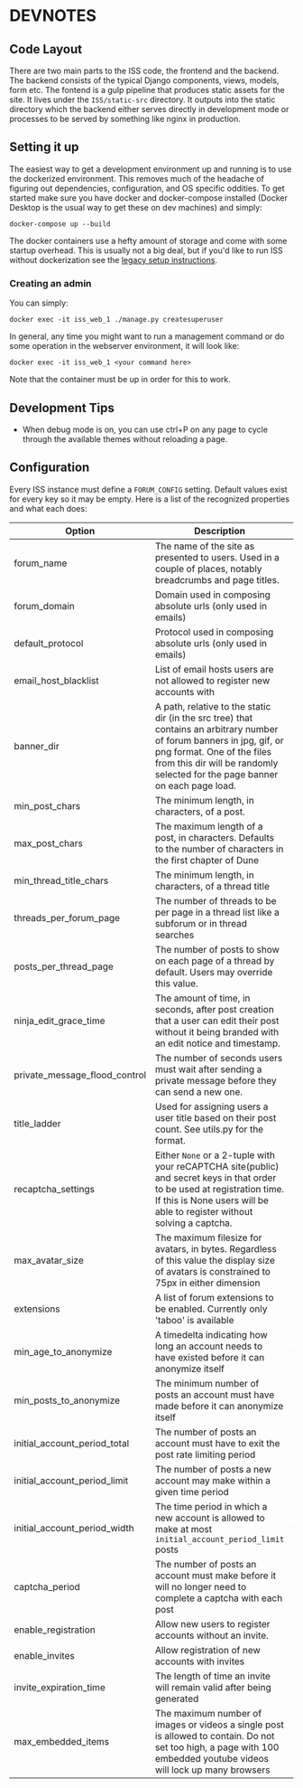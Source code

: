 # DEVNOTES

## Code Layout
There are two main parts to the ISS code, the frontend and the backend. The backend consists of the typical Django components, views, models, form etc. The fontend is a gulp pipeline that produces static assets for the site. It lives under the `ISS/static-src` directory. It outputs into the static directory which the backend either serves directly in development mode or processes to be served by something like nginx in production.

## Setting it up

The easiest way to get a development environment up and running is to use the dockerized environment. This removes much of the headache of figuring out dependencies, configuration, and OS specific oddities. To get started make sure you have docker and docker-compose installed (Docker Desktop is the usual way to get these on dev machines) and simply:

```
docker-compose up --build
```

The docker containers use a hefty amount of storage and come with some startup overhead. This is usually not a big deal, but if you'd like to run ISS without dockerization see the [legacy setup instructions](../docs/SETUP_LEGACY.md).

### Creating an admin
You can simply:

```
docker exec -it iss_web_1 ./manage.py createsuperuser
```

In general, any time you might want to run a management command or do some operation in the webserver environment, it will look like:

```
docker exec -it iss_web_1 <your command here>
```

Note that the container must be up in order for this to work.

## Development Tips
- When debug mode is on, you can use ctrl+P on any page to cycle through the available themes without reloading a page.

## Configuration
Every ISS instance must define a `FORUM_CONFIG` setting. Default values exist
for every key so it may be empty. Here is a list of the recognized properties
and what each does:

| Option | Description| Default |
| -- | -- | -- |
| forum_name | The name of the site as presented to users. Used in a couple of places, notably breadcrumbs and page titles. | 'INTERNATIONAL SPACE STATION' |
| forum_domain | Domain used in composing absolute urls (only used in emails) | 'yourdomain.com' |
| default_protocol | Protocol used in composing absolute urls (only used in emails) | 'http' |
| email_host_blacklist | List of email hosts users are not allowed to register new accounts with | [] |
| banner_dir | A path, relative to the static dir (in the src tree) that contains an arbitrary number of forum banners in jpg, gif, or png format. One of the files from this dir will be randomly selected for the page banner on each page load. | 'banners' |
| min_post_chars | The minimum length, in characters, of a post. | 1
| max_post_chars | The maximum length of a post, in characters. Defaults to the number of characters in the first chapter of Dune | 19476 |
| min_thread_title_chars | The minimum length, in characters, of a thread title | 1 |
| threads_per_forum_page | The number of threads to be per page in a thread list like a subforum or in thread searches |
| posts_per_thread_page | The number of posts to show on each page of a thread by default. Users may override this value. | 20 |
| ninja_edit_grace_time | The amount of time, in seconds, after post creation that a user can edit their post without it being branded with an edit notice and timestamp. | 120 |
| private_message_flood_control | The number of seconds users must wait after sending a private message before they can send a new one. | 30 |
| title_ladder | Used for assigning users a user title based on their post count. See utils.py for the format. | see utils.py |
| recaptcha_settings | Either `None` or a 2-tuple with your reCAPTCHA site(public) and secret keys in that order to be used at registration time. If this is None users will be able to register without solving a captcha. | None |
| max_avatar_size | The maximum filesize for avatars, in bytes. Regardless of this value the display size of avatars is constrained to 75px in either dimension | 128kB |
| extensions | A list of forum extensions to be enabled. Currently only 'taboo' is available | [] |
| min_age_to_anonymize | A timedelta indicating how long an account needs to have existed before it can anonymize itself | timedelta(days=28) |
| min_posts_to_anonymize | The minimum number of posts an account must have made before it can anonymize itself | 151 |
| initial_account_period_total | The number of posts an account must have to exit the post rate limiting period | 150 |
| initial_account_period_limit | The number of posts a new account may make within a given time period | 20 |
| initial_account_period_width | The time period in which a new account is allowed to make at most `initial_account_period_limit` posts | timedelta(days=1) |
| captcha_period | The number of posts an account must make before it will no longer need to complete a captcha with each post | 0 |
| enable_registration | Allow new users to register accounts without an invite. | True
| enable_invites | Allow registration of new accounts with invites | False |
| invite_expiration_time | The length of time an invite will remain valid after being generated |
| max_embedded_items | The maximum number of images or videos a single post is allowed to contain. Do not set too high, a page with 100 embedded youtube videos will lock up many browsers | 5
